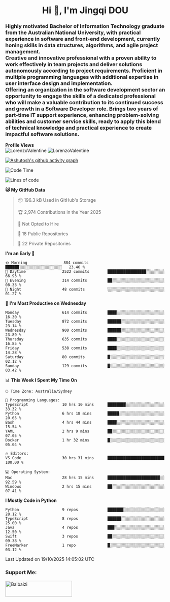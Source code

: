 <h1 align="center">Hi 👋, I'm Jingqi DOU</h1>
<h3 align="left">
Highly motivated Bachelor of Information Technology graduate from the Australian National University, with practical experience in software and front-end development, currently honing skills in data structures, algorithms, and agile project management. <br>
Creative and innovative professional with a proven ability to work effectively in team projects and deliver solutions autonomously according to project requirements. Proficient in multiple programming languages with additional expertise in user interface design and implementation. <br>
Offering an organization in the software development sector an opportunity to engage the skills of a dedicated professional who will make a valuable contribution to its continued success and growth in a Software Developer role. Brings two years of part-time IT support experience, enhancing problem-solving abilities and customer service skills, ready to apply this blend of technical knowledge and practical experience to create impactful software solutions. 
</h3>

**Profile Views**<br>
<img src="https://count.getloli.com/@LorenzoValentine?name=LorenzoValentine&theme=asoul&padding=7&offset=0&align=center&scale=2&pixelated=1&darkmode=auto&prefix=020315" alt="LorenzoValentine" theme="rule34" />
<img src="https://count.getloli.com/@LorenzoValentine?name=LorenzoValentine&theme=food&padding=7&offset=0&align=center&scale=2&pixelated=1&darkmode=auto&prefix=020315" alt="LorenzoValentine" theme="rule34" />

[![Ashutosh's github activity graph](https://github-readme-activity-graph.vercel.app/graph?username=LorenzoValentine)](https://github.com/ashutosh00710/github-readme-activity-graph)

<!--START_SECTION:waka-->
![Code Time](http://img.shields.io/badge/Code%20Time-2%2C513%20hrs%2024%20mins-blue)

![Lines of code](https://img.shields.io/badge/From%20Hello%20World%20I%27ve%20Written-951.2%20thousand%20lines%20of%20code-blue)

**🐱 My GitHub Data** 

> 📦 196.3 kB Used in GitHub's Storage 
 > 
> 🏆 2,974 Contributions in the Year 2025
 > 
> 🚫 Not Opted to Hire
 > 
> 📜 18 Public Repositories 
 > 
> 🔑 22 Private Repositories 
 > 
**I'm an Early 🐤** 

```text
🌞 Morning                884 commits         ██████░░░░░░░░░░░░░░░░░░░   23.46 % 
🌆 Daytime                2522 commits        █████████████████░░░░░░░░   66.93 % 
🌃 Evening                314 commits         ██░░░░░░░░░░░░░░░░░░░░░░░   08.33 % 
🌙 Night                  48 commits          ░░░░░░░░░░░░░░░░░░░░░░░░░   01.27 % 
```
📅 **I'm Most Productive on Wednesday** 

```text
Monday                   614 commits         ████░░░░░░░░░░░░░░░░░░░░░   16.30 % 
Tuesday                  872 commits         ██████░░░░░░░░░░░░░░░░░░░   23.14 % 
Wednesday                900 commits         ██████░░░░░░░░░░░░░░░░░░░   23.89 % 
Thursday                 635 commits         ████░░░░░░░░░░░░░░░░░░░░░   16.85 % 
Friday                   538 commits         ████░░░░░░░░░░░░░░░░░░░░░   14.28 % 
Saturday                 80 commits          █░░░░░░░░░░░░░░░░░░░░░░░░   02.12 % 
Sunday                   129 commits         █░░░░░░░░░░░░░░░░░░░░░░░░   03.42 % 
```


📊 **This Week I Spent My Time On** 

```text
🕑︎ Time Zone: Australia/Sydney

💬 Programming Languages: 
TypeScript               10 hrs 10 mins      ████████░░░░░░░░░░░░░░░░░   33.32 % 
Python                   6 hrs 18 mins       █████░░░░░░░░░░░░░░░░░░░░   20.65 % 
Bash                     4 hrs 44 mins       ████░░░░░░░░░░░░░░░░░░░░░   15.54 % 
YAML                     2 hrs 9 mins        ██░░░░░░░░░░░░░░░░░░░░░░░   07.05 % 
Docker                   1 hr 32 mins        █░░░░░░░░░░░░░░░░░░░░░░░░   05.04 % 

🔥 Editors: 
VS Code                  30 hrs 31 mins      █████████████████████████   100.00 % 

💻 Operating System: 
Mac                      28 hrs 15 mins      ███████████████████████░░   92.59 % 
Windows                  2 hrs 15 mins       ██░░░░░░░░░░░░░░░░░░░░░░░   07.41 % 
```

**I Mostly Code in Python** 

```text
Python                   9 repos             ███████░░░░░░░░░░░░░░░░░░   28.12 % 
TypeScript               8 repos             ██████░░░░░░░░░░░░░░░░░░░   25.00 % 
Java                     4 repos             ███░░░░░░░░░░░░░░░░░░░░░░   12.50 % 
Swift                    3 repos             ██░░░░░░░░░░░░░░░░░░░░░░░   09.38 % 
FreeMarker               1 repo              █░░░░░░░░░░░░░░░░░░░░░░░░   03.12 % 
```




 Last Updated on 19/10/2025 14:05:02 UTC
<!--END_SECTION:waka-->

<!-- [![willianrod's wakatime stats](https://github-readme-stats.vercel.app/api/wakatime?username=lorenzoval2050)](https://github.com/anuraghazra/github-readme-stats) -->


<h3 align="left">Support Me:</h3>
<p><a href="https://www.buymeacoffee.com/Baibaizi"> <img align="left" src="https://cdn.buymeacoffee.com/buttons/v2/default-yellow.png" height="50" width="210" alt="Baibaizi" /></a></p><br><br>
